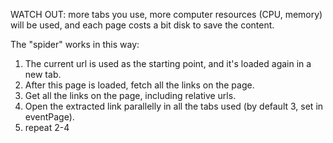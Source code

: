 WATCH OUT: more tabs you use, more computer resources (CPU, memory) will be used, and each page costs a bit disk to save the content.

The "spider" works in this way:
1) The current url is used as the starting point, and it's loaded again in a new tab.
2) After this page is loaded, fetch all the links on the page.
3) Get all the links on the page, including relative urls.
4) Open the extracted link parallelly in all the tabs used (by default 3, set in eventPage).
5) repeat 2-4
